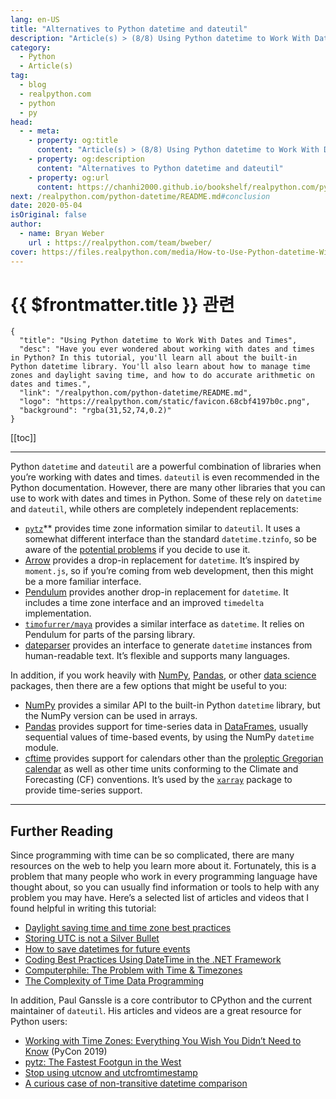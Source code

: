 ```yaml
---
lang: en-US
title: "Alternatives to Python datetime and dateutil"
description: "Article(s) > (8/8) Using Python datetime to Work With Dates and Times"
category:
  - Python
  - Article(s)
tag:
  - blog
  - realpython.com
  - python
  - py
head:
  - - meta:
    - property: og:title
      content: "Article(s) > (8/8) Using Python datetime to Work With Dates and Times"
    - property: og:description
      content: "Alternatives to Python datetime and dateutil"
    - property: og:url
      content: https://chanhi2000.github.io/bookshelf/realpython.com/python-datetime/alternatives-to-python-datetime-and-dateutil.html
next: /realpython.com/python-datetime/README.md#conclusion
date: 2020-05-04
isOriginal: false
author:
  - name: Bryan Weber
    url : https://realpython.com/team/bweber/
cover: https://files.realpython.com/media/How-to-Use-Python-datetime-With-Examples_Watermarked.2676ca0aacf2.jpg
---
```


# {{ $frontmatter.title }} 관련

```component VPCard
{
  "title": "Using Python datetime to Work With Dates and Times",
  "desc": "Have you ever wondered about working with dates and times in Python? In this tutorial, you'll learn all about the built-in Python datetime library. You'll also learn about how to manage time zones and daylight saving time, and how to do accurate arithmetic on dates and times.",
  "link": "/realpython.com/python-datetime/README.md",
  "logo": "https://realpython.com/static/favicon.68cbf4197b0c.png",
  "background": "rgba(31,52,74,0.2)"
}
```

[[toc]]

---

<SiteInfo
  name="Using Python datetime to Work With Dates and Times"
  desc="Have you ever wondered about working with dates and times in Python? In this tutorial, you'll learn all about the built-in Python datetime library. You'll also learn about how to manage time zones and daylight saving time, and how to do accurate arithmetic on dates and times."
  url="https://realpython.com/python-datetime#alternatives-to-python-datetime-and-dateutil"
  logo="https://realpython.com/static/favicon.68cbf4197b0c.png"
  preview="https://files.realpython.com/media/How-to-Use-Python-datetime-With-Examples_Watermarked.2676ca0aacf2.jpg"/>

Python `datetime` and `dateutil` are a powerful combination of libraries when you’re working with dates and times. `dateutil` is even recommended in the Python documentation. However, there are many other libraries that you can use to work with dates and times in Python. Some of these rely on `datetime` and `dateutil`, while others are completely independent replacements:

- [<FontIcon icon="iconfont icon-pypi"/>`pytz`](https://pypi.org/project/pytz/)** provides time zone information similar to `dateutil`. It uses a somewhat different interface than the standard `datetime.tzinfo`, so be aware of the [<FontIcon icon="fas fa-globe"/>potential problems](https://blog.ganssle.io/articles/2018/03/pytz-fastest-footgun.html) if you decide to use it.
- [<FontIcon icon="fas fa-globe"/>Arrow](https://arrow.readthedocs.io/en/latest/) provides a drop-in replacement for `datetime`. It’s inspired by <FontIcon icon="fa-brands fa-js"/>`moment.js`, so if you’re coming from web development, then this might be a more familiar interface.
- [<FontIcon icon="fas fa-globe"/>Pendulum](https://pendulum.eustace.io/) provides another drop-in replacement for `datetime`. It includes a time zone interface and an improved `timedelta` implementation.
- [<FontIcon icon="iconfont icon-github"/>`timofurrer/maya`](https://github.com/timofurrer/maya) provides a similar interface as `datetime`. It relies on Pendulum for parts of the parsing library.
- [<FontIcon icon="fas fa-globe"/>dateparser](https://dateparser.readthedocs.io/en/latest/) provides an interface to generate `datetime` instances from human-readable text. It’s flexible and supports many languages.

In addition, if you work heavily with [<FontIcon icon="fas fa-globe"/>NumPy](https://realpython.com/tutorials/numpy/), [<FontIcon icon="fas fa-globe"/>Pandas](https://realpython.com/courses/introduction-pandas-and-vincent/), or other [<FontIcon icon="fas fa-globe"/>data science](https://realpython.com/tutorials/data-science/) packages, then there are a few options that might be useful to you:

- [<FontIcon icon="iconfont icon-numpy"/>NumPy](https://numpy.org/doc/1.18/reference/arrays.datetime.html) provides a similar API to the built-in Python `datetime` library, but the NumPy version can be used in arrays.
- [<FontIcon icon="iconfont icon-pandas"/>Pandas](https://pandas.pydata.org/pandas-docs/stable/user_guide/timeseries.html) provides support for time-series data in [<FontIcon icon="fas fa-globe"/>DataFrames](https://realpython.com/courses/pandas-dataframes-101/), usually sequential values of time-based events, by using the NumPy `datetime` module.
- [<FontIcon icon="fas fa-globe"/>cftime](https://unidata.github.io/cftime/api.html) provides support for calendars other than the [<FontIcon icon="fa-brands fa-wikipedia-w"/>proleptic Gregorian calendar](https://en.wikipedia.org/wiki/Proleptic_Gregorian_calendar) as well as other time units conforming to the Climate and Forecasting (CF) conventions. It’s used by the [<FontIcon icon="fas fa-globe"/>`xarray`](http://xarray.pydata.org/en/stable/time-series.html) package to provide time-series support.

---

## Further Reading

Since programming with time can be so complicated, there are many resources on the web to help you learn more about it. Fortunately, this is a problem that many people who work in every programming language have thought about, so you can usually find information or tools to help with any problem you may have. Here’s a selected list of articles and videos that I found helpful in writing this tutorial:

- [<FontIcon icon="fa-brands fa-stack-overflow"/>Daylight saving time and time zone best practices](https://stackoverflow.com/a/2532962)
- [<FontIcon icon="fas fa-globe"/>Storing UTC is not a Silver Bullet](https://codeblog.jonskeet.uk/2019/03/27/storing-utc-is-not-a-silver-bullet/)
- [<FontIcon icon="fas fa-globe"/>How to save datetimes for future events](http://www.creativedeletion.com/2015/03/19/persisting_future_datetimes.html)
- [<FontIcon icon="fa-brands fa-windows"/>Coding Best Practices Using DateTime in the .NET Framework](https://docs.microsoft.com/en-us/previous-versions/dotnet/articles/ms973825(v=msdn.10))
- [<FontIcon icon="fa-brands fa-youtube"/>Computerphile: The Problem with Time & Timezones](https://youtu.be/5wpm-gesOY)
- [<FontIcon icon="fas fa-globe"/>The Complexity of Time Data Programming](https://mojotech.com/blog/the-complexity-of-time-data-programming/)

In addition, Paul Ganssle is a core contributor to CPython and the current maintainer of `dateutil`. His articles and videos are a great resource for Python users:

- [<FontIcon icon="fa-brands fa-youtube"/>Working with Time Zones: Everything You Wish You Didn’t Need to Know](https://youtu,be/rz3D8VG_2TY) (PyCon 2019)
- [<FontIcon icon="fas fa-globe"/>pytz: The Fastest Footgun in the West](https://blog.ganssle.io/articles/2018/03/pytz-fastest-footgun.html)
- [<FontIcon icon="fas fa-globe"/>Stop using utcnow and utcfromtimestamp](https://blog.ganssle.io/articles/2019/11/utcnow.html)
- [<FontIcon icon="fas fa-globe"/>A curious case of non-transitive datetime comparison](https://blog.ganssle.io/articles/2018/02/a-curious-case-datetimes.html)
